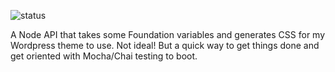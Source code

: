 ![status](https://travis-ci.org/penguinstampede/structure-themer.svg?branch=master)

A Node API that takes some Foundation variables and generates CSS for my Wordpress theme to use. Not ideal! But a quick way to get things done and get oriented with Mocha/Chai testing to boot.
